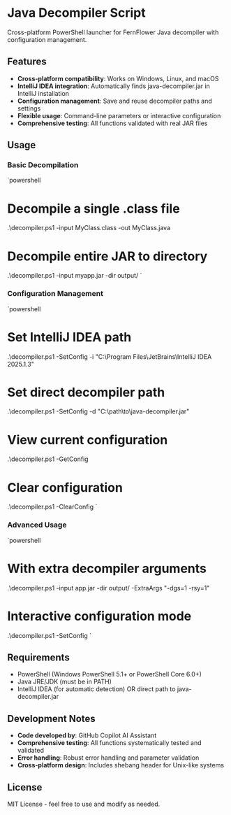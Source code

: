 ﻿# Java Decompiler Script

Cross-platform PowerShell launcher for FernFlower Java decompiler with configuration management.

## Features

- **Cross-platform compatibility**: Works on Windows, Linux, and macOS
- **IntelliJ IDEA integration**: Automatically finds java-decompiler.jar in IntelliJ installation
- **Configuration management**: Save and reuse decompiler paths and settings
- **Flexible usage**: Command-line parameters or interactive configuration
- **Comprehensive testing**: All functions validated with real JAR files

## Usage

### Basic Decompilation
`powershell
# Decompile a single .class file
.\decompiler.ps1 -input MyClass.class -out MyClass.java

# Decompile entire JAR to directory
.\decompiler.ps1 -input myapp.jar -dir output/
`

### Configuration Management
`powershell
# Set IntelliJ IDEA path
.\decompiler.ps1 -SetConfig -i "C:\Program Files\JetBrains\IntelliJ IDEA 2025.1.3"

# Set direct decompiler path
.\decompiler.ps1 -SetConfig -d "C:\path\to\java-decompiler.jar"

# View current configuration
.\decompiler.ps1 -GetConfig

# Clear configuration
.\decompiler.ps1 -ClearConfig
`

### Advanced Usage
`powershell
# With extra decompiler arguments
.\decompiler.ps1 -input app.jar -dir output/ -ExtraArgs "-dgs=1 -rsy=1"

# Interactive configuration mode
.\decompiler.ps1 -SetConfig
`

## Requirements

- PowerShell (Windows PowerShell 5.1+ or PowerShell Core 6.0+)
- Java JRE/JDK (must be in PATH)
- IntelliJ IDEA (for automatic detection) OR direct path to java-decompiler.jar

## Development Notes

- **Code developed by**: GitHub Copilot AI Assistant
- **Comprehensive testing**: All functions systematically tested and validated
- **Error handling**: Robust error handling and parameter validation
- **Cross-platform design**: Includes shebang header for Unix-like systems

## License

MIT License - feel free to use and modify as needed.
